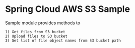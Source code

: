 # Spring Cloud AWS S3 Sample

Sample module provides methods to 
```
1) Get files from S3 bucket
2) Upload files to S3 bucket
3) Get list of file object names from S3 bucket path
```

